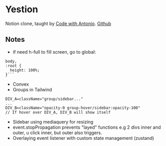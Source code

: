 # Yestion

Notion clone, taught by [Code with Antonio](https://www.youtube.com/watch?v=0OaDyjB9Ib8&t=341s). [Github](https://github.com/AntonioErdeljac/notion-clone-tutorial/tree/master)

## Notes

- if need h-full to fill screen, go to global:

````html,
body,
:root {
  height: 100%;
}```
````

- Convex
- Groups in Tailwind

```
DIV_A=className="group/sidebar..."
...
DIV_B=className="opacity-0 group-hover/sidebar:opacity-100"
// If hover over DIV_A, DIV_B will show itself
```

- Sidebar using mediaquery for resizing
- event.stopPropagation prevents "layed" functions e.g 2 divs inner and outer, u click inner, but outer also triggers.
- Overlaying event listener with custom state management (zustand)
